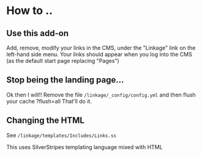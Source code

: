 # How to ..

## Use this add-on

Add, remove, modify your links in the CMS, under the "Linkage" link on the left-hand side menu.
Your links should appear when you log into the CMS (as the default start page replacing "Pages")


## Stop being the landing page...

Ok then I will!!
Remove the file `/linkage/_config/config.yml` and then flush your cache ?flush=all
That'll do it.

## Changing the HTML

See `/linkage/templates/Includes/Links.ss`

This uses SilverStripes templating language mixed with HTML